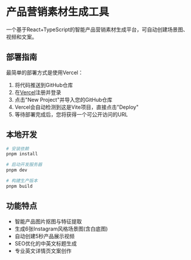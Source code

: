 # 产品营销素材生成工具

一个基于React+TypeScript的智能产品营销素材生成平台，可自动创建场景图、视频和文案。

## 部署指南

最简单的部署方式是使用Vercel：

1. 将代码推送到GitHub仓库
2. 在[Vercel](https://vercel.com)注册并登录
3. 点击"New Project"并导入您的GitHub仓库
4. Vercel会自动检测到这是Vite项目，直接点击"Deploy"
5. 等待部署完成后，您将获得一个可公开访问的URL

## 本地开发

```bash
# 安装依赖
pnpm install

# 启动开发服务器
pnpm dev

# 构建生产版本
pnpm build
```

## 功能特点

- 智能产品图片抠图与特征提取
- 生成6张Instagram风格场景图(含白底图)
- 自动创建5秒产品展示视频
- SEO优化的中英文标题生成
- 专业英文详情页文案创作